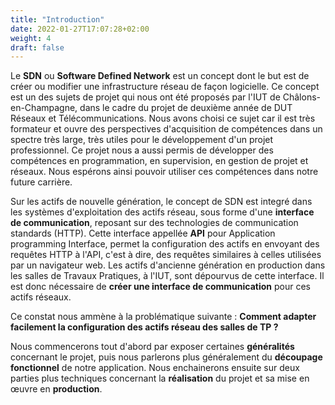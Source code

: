 ```yaml
---
title: "Introduction"
date: 2022-01-27T17:07:28+02:00
weight: 4
draft: false
---
```



Le **SDN** ou **Software Defined Network** est un concept dont le but est de créer ou modifier une infrastructure réseau de façon logicielle.
Ce concept est un des sujets de projet qui nous ont été proposés par l'IUT de Châlons-en-Champagne, dans le cadre du projet de deuxième année de DUT Réseaux et Télécommunications.
Nous avons choisi ce sujet car il est très formateur et ouvre des perspectives d'acquisition de compétences dans un spectre très large, très utiles pour le développement d'un projet professionnel. Ce projet nous a aussi permis de développer des compétences en programmation, en supervision, en gestion de projet et réseaux. Nous espérons ainsi pouvoir utiliser ces compétences dans notre future carrière.

Sur les actifs de nouvelle génération, le concept de SDN est integré dans les systèmes d'exploitation des actifs réseau, sous forme d'une **interface de communication**, reposant sur des technologies de communication standards (HTTP).
Cette interface appellée **API** pour Application programming Interface, permet la configuration des actifs en envoyant des requêtes HTTP à l'API, c'est à dire, des requêtes similaires à celles utilisées par un navigateur web.
Les actifs d'ancienne génération en production dans les salles de Travaux Pratiques, à l'IUT, sont dépourvus de cette interface. Il est donc nécessaire de **créer une interface de communication** pour ces actifs réseaux.

Ce constat nous ammène à la problématique suivante : __Comment adapter facilement la configuration des actifs réseau des salles de TP ?__

Nous commencerons tout d'abord par exposer certaines **généralités** concernant le projet, puis nous parlerons plus généralement du **découpage fonctionnel** de notre application. Nous enchainerons ensuite sur deux parties plus techniques concernant la **réalisation** du projet et sa mise en œuvre en **production**.